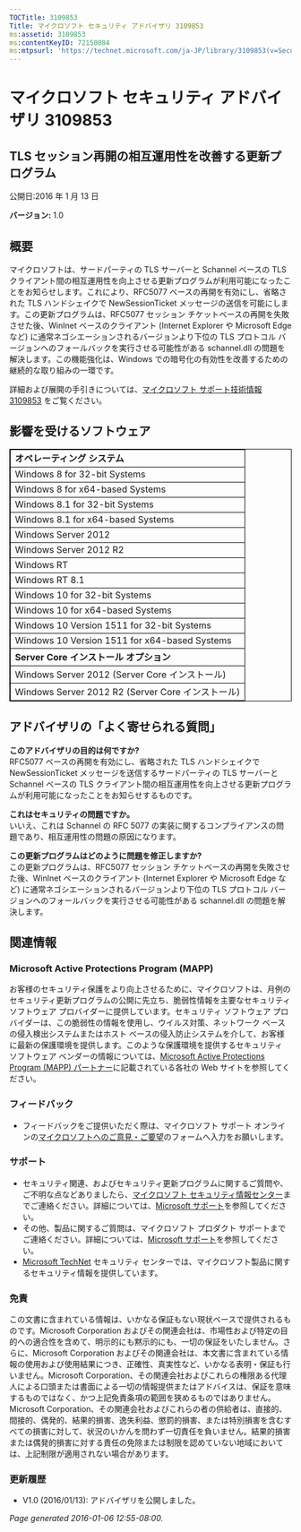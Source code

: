 ```yaml
---
TOCTitle: 3109853
Title: マイクロソフト セキュリティ アドバイザリ 3109853
ms:assetid: 3109853
ms:contentKeyID: 72150084
ms:mtpsurl: 'https://technet.microsoft.com/ja-JP/library/3109853(v=Security.10)'
---
```


マイクロソフト セキュリティ アドバイザリ 3109853
================================================

TLS セッション再開の相互運用性を改善する更新プログラム
------------------------------------------------------

公開日:2016 年 1 月 13 日

**バージョン:** 1.0

概要
----

 
マイクロソフトは、サードパーティの TLS サーバーと Schannel ベースの TLS クライアント間の相互運用性を向上させる更新プログラムが利用可能になったことをお知らせします。これにより、RFC5077 ベースの再開を有効にし、省略された TLS ハンドシェイクで NewSessionTicket メッセージの送信を可能にします。この更新プログラムは、RFC5077 セッション チケットベースの再開を失敗させた後、WinInet ベースのクライアント (Internet Explorer や Microsoft Edge など) に通常ネゴシエーションされるバージョンより下位の TLS プロトコル バージョンへのフォールバックを実行させる可能性がある schannel.dll の問題を解決します。この機能強化は、Windows での暗号化の有効性を改善するための継続的な取り組みの一環です。

詳細および展開の手引きについては、[マイクロソフト サポート技術情報 3109853](http://support.microsoft.com/ja-jp/kb/3109853) をご覧ください。

影響を受けるソフトウェア
------------------------

 
<p></p>  
<p></p>
<table style="border:1px solid black;">
<colgroup>
<col width="100%" />
</colgroup>
<tbody>
<tr class="odd">
<td style="border:1px solid black;"><strong>オペレーティング システム</strong></td>
</tr>
<tr class="even">
<td style="border:1px solid black;">Windows 8 for 32-bit Systems</td>
</tr>
<tr class="odd">
<td style="border:1px solid black;">Windows 8 for x64-based Systems</td>
</tr>
<tr class="even">
<td style="border:1px solid black;">Windows 8.1 for 32-bit Systems</td>
</tr>
<tr class="odd">
<td style="border:1px solid black;">Windows 8.1 for x64-based Systems</td>
</tr>
<tr class="even">
<td style="border:1px solid black;">Windows Server 2012</td>
</tr>
<tr class="odd">
<td style="border:1px solid black;">Windows Server 2012 R2</td>
</tr>
<tr class="even">
<td style="border:1px solid black;">Windows RT</td>
</tr>
<tr class="odd">
<td style="border:1px solid black;">Windows RT 8.1</td>
</tr>
<tr class="even">
<td style="border:1px solid black;">Windows 10 for 32-bit Systems</td>
</tr>
<tr class="odd">
<td style="border:1px solid black;">Windows 10 for x64-based Systems</td>
</tr>
<tr class="even">
<td style="border:1px solid black;">Windows 10 Version 1511 for 32-bit Systems</td>
</tr>
<tr class="odd">
<td style="border:1px solid black;">Windows 10 Version 1511 for x64-based Systems</td>
</tr>
<tr class="even">
<td style="border:1px solid black;"><strong>Server Core インストール オプション</strong></td>
</tr>
<tr class="odd">
<td style="border:1px solid black;">Windows Server 2012 (Server Core インストール)</td>
</tr>
<tr class="even">
<td style="border:1px solid black;">Windows Server 2012 R2 (Server Core インストール)</td>
</tr>
</tbody>
</table>

<p></p>

  
アドバイザリの「よく寄せられる質問」  
------------------------------------
  
 
**このアドバイザリの目的は何ですか?**  
RFC5077 ベースの再開を有効にし、省略された TLS ハンドシェイクで NewSessionTicket メッセージを送信するサードパーティの TLS サーバーと Schannel ベースの TLS クライアント間の相互運用性を向上させる更新プログラムが利用可能になったことをお知らせするものです。
  
**これはセキュリティの問題ですか。**  
いいえ、これは Schannel の RFC 5077 の実装に関するコンプライアンスの問題であり、相互運用性の問題の原因になります。
  
**この更新プログラムはどのように問題を修正しますか?**  
この更新プログラムは、RFC5077 セッション チケットベースの再開を失敗させた後、WinInet ベースのクライアント (Internet Explorer や Microsoft Edge など) に通常ネゴシエーションされるバージョンより下位の TLS プロトコル バージョンへのフォールバックを実行させる可能性がある schannel.dll の問題を解決します。
  
関連情報  
--------
  
 
### Microsoft Active Protections Program (MAPP)
  
お客様のセキュリティ保護をより向上させるために、マイクロソフトは、月例のセキュリティ更新プログラムの公開に先立ち、脆弱性情報を主要なセキュリティ ソフトウェア プロバイダーに提供しています。セキュリティ ソフトウェア プロバイダーは、この脆弱性の情報を使用し、ウイルス対策、ネットワーク ベースの侵入検出システムまたはホスト ベースの侵入防止システムを介して、お客様に最新の保護環境を提供します。このような保護環境を提供するセキュリティ ソフトウェア ベンダーの情報については、[Microsoft Active Protections Program (MAPP) パートナー](http://go.microsoft.com/fwlink/?linkid=215201)に記載されている各社の Web サイトを参照してください。
  
### フィードバック
  
-   フィードバックをご提供いただく際は、マイクロソフト サポート オンラインの[マイクロソフトへのご意見・ご要望](http://support.microsoft.com/kb/?scid=sw;en;1257&amp;showpage=1&amp;ws=technet&amp;sd=tech)のフォームへ入力をお願いします。
  
### サポート
  
-   セキュリティ関連、およびセキュリティ更新プログラムに関するご質問や、ご不明な点などありましたら、[マイクロソフト セキュリティ情報センター](https://consumersecuritysupport.microsoft.com/default.aspx?mkt=ja-jp)までご連絡ください。詳細については、[Microsoft サポート](https://support.microsoft.com/ja-jp)を参照してください。  
-   その他、製品に関するご質問は、マイクロソフト プロダクト サポートまでご連絡ください。詳細については、[Microsoft サポート](http://go.microsoft.com/fwlink/?linkid=21155)を参照してください。  
-   [Microsoft TechNet](http://technet.microsoft.com/ja-jp/security/default.aspx) セキュリティ センターでは、マイクロソフト製品に関するセキュリティ情報を提供しています。
  
### 免責
  
この文書に含まれている情報は、いかなる保証もない現状ベースで提供されるものです。Microsoft Corporation およびその関連会社は、市場性および特定の目的への適合性を含めて、明示的にも黙示的にも、一切の保証をいたしません。さらに、Microsoft Corporation およびその関連会社は、本文書に含まれている情報の使用および使用結果につき、正確性、真実性など、いかなる表明・保証も行いません。Microsoft Corporation、その関連会社およびこれらの権限ある代理人による口頭または書面による一切の情報提供またはアドバイスは、保証を意味するものではなく、かつ上記免責条項の範囲を狭めるものではありません。Microsoft Corporation、その関連会社およびこれらの者の供給者は、直接的、間接的、偶発的、結果的損害、逸失利益、懲罰的損害、または特別損害を含むすべての損害に対して、状況のいかんを問わず一切責任を負いません。結果的損害または偶発的損害に対する責任の免除または制限を認めていない地域においては、上記制限が適用されない場合があります。
  
### 更新履歴
  
-   V1.0 (2016/01/13): アドバイザリを公開しました。
  
*Page generated 2016-01-06 12:55-08:00.*
